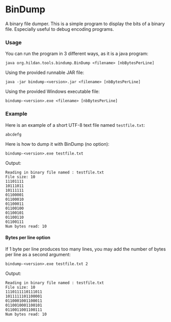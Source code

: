 BinDump
=======

A binary file dumper. This is a simple program to display the bits of a binary file. Especially useful to debug encoding programs.

### Usage

You can run the program in 3 different ways, as it is a java program:
```
java org.hildan.tools.bindump.BinDump <filename> [nbBytesPerLine]
```

Using the provided runnable JAR file:
```
java -jar bindump-<version>.jar <filename> [nbBytesPerLine]
```

Using the provided Windows executable file:
```
bindump-<version>.exe <filename> [nbBytesPerLine]
```

### Example

Here is an example of a short UTF-8 text file named `testfile.txt`:
```
abcdefg
```

Here is how to dump it with BinDump (no option):
```
bindump-<version>.exe testfile.txt
```

Output:
```
Reading in binary file named : testfile.txt
File size: 10
11101111
10111011
10111111
01100001
01100010
01100011
01100100
01100101
01100110
01100111
Num bytes read: 10
```

#### Bytes per line option

If 1 byte per line produces too many lines, you may add the number of bytes per line as a second argument:
```
bindump-<version>.exe testfile.txt 2
```

Output:
```
Reading in binary file named : testfile.txt
File size: 10
1110111110111011
1011111101100001
0110001001100011
0110010001100101
0110011001100111
Num bytes read: 10
```
